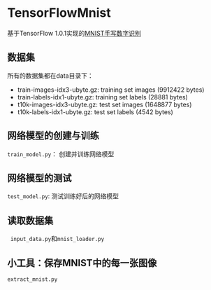 # TensorFlowMnist

基于TensorFlow 1.0.1实现的[MNIST手写数字识别](http://yann.lecun.com/exdb/mnist/)

## 数据集
所有的数据集都在data目录下：
- train-images-idx3-ubyte.gz:  training set images (9912422 bytes) 
- train-labels-idx1-ubyte.gz:  training set labels (28881 bytes) 
- t10k-images-idx3-ubyte.gz:   test set images (1648877 bytes) 
- t10k-labels-idx1-ubyte.gz:   test set labels (4542 bytes)

## 网络模型的创建与训练
```train_model.py```： 创建并训练网络模型

## 网络模型的测试
```test_model.py```: 测试训练好后的网络模型

## 读取数据集
``` input_data.py```和```mnist_loader.py```

## 小工具：保存MNIST中的每一张图像
```extract_mnist.py```